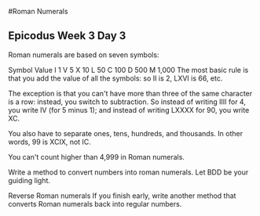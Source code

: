 #Roman Numerals

## Epicodus Week 3 Day 3

Roman numerals are based on seven symbols:

Symbol  Value
I       1
V       5
X       10
L       50
C       100
D       500
M       1,000
The most basic rule is that you add the value of all the symbols: so II is 2, LXVI is 66, etc.

The exception is that you can't have more than three of the same character is a row: instead, you switch to subtraction. So instead of writing IIII for 4, you write IV (for 5 minus 1); and instead of writing LXXXX for 90, you write XC.

You also have to separate ones, tens, hundreds, and thousands. In other words, 99 is XCIX, not IC.

You can't count higher than 4,999 in Roman numerals.

Write a method to convert numbers into roman numerals. Let BDD be your guiding light.

Reverse Roman numerals
If you finish early, write another method that converts Roman numerals back into regular numbers.
